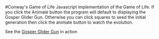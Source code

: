 #Conway's Game of Life
Javascript implementation of the Game of Life. If you click the Animate button the program will default to displaying the Gosper Glider Gun. Otherwise you can click squares to seed the initial generation then click the animate button to watch the evolution.

See the <a href="http://htmlpreview.github.io/?https://github.com/alexsbryan/conway-game-of-life/blob/master/index.html">Gosper Glider Gun</a> in action